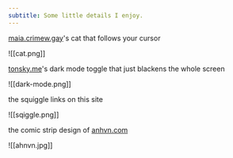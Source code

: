 ```yaml
---
subtitle: Some little details I enjoy.
---
```

[maia.crimew.gay](https://maia.crimew.gay/)'s cat that follows your cursor

![[cat.png]]


[tonsky.me](https://tonsky.me)'s dark mode toggle that just blackens the whole screen

![[dark-mode.png]]

the squiggle links on this site

![[sqiggle.png]]

the comic strip design of [anhvn.com](https://anhvn.com/)

![[ahnvn.jpg]]